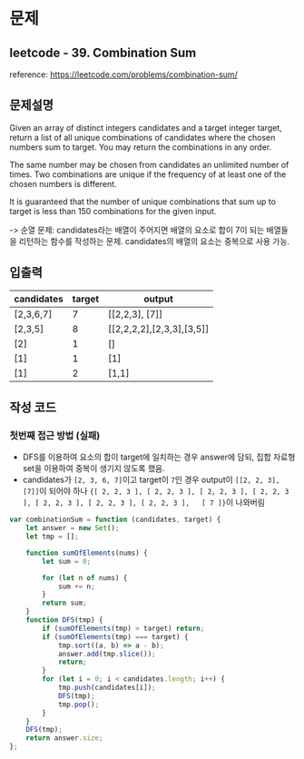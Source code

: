 # 문제

## leetcode - 39. Combination Sum

reference: https://leetcode.com/problems/combination-sum/

## 문제설명

Given an array of distinct integers candidates and a target integer target, return a list of all unique combinations of candidates where the chosen numbers sum to target. You may return the combinations in any order.

The same number may be chosen from candidates an unlimited number of times. Two combinations are unique if the frequency of at least one of the chosen numbers is different.

It is guaranteed that the number of unique combinations that sum up to target is less than 150 combinations for the given input.

-> 순열 문제: candidates라는 배열이 주어지면 배열의 요소로 합이 7이 되는 배열들을 리턴하는 함수를 작성하는 문제. candidates의 배열의 요소는 중복으로 사용 가능.

## 입출력

|candidates|target|output|
|----|----|----|
|[2,3,6,7]|7|[[2,2,3], [7]]|
|[2,3,5]|8|[[2,2,2,2],[2,3,3],[3,5]]|
|[2]|1|[]|
|[1]|1|[1]|
|[1]|2|[1,1]|


## 작성 코드

### 첫번째 접근 방법 (실패)

- DFS를 이용하여 요소의 합이 target에 일치하는 경우 answer에 담되, 집합 자료형 set을 이용하여 중복이 생기지 않도록 했음.
- candidates가 `[2, 3, 6, 7]`이고 target이 `7`인 경우 output이 `[[2, 2, 3], [7]]`이 되어야 하나 `{[ 2, 2, 3 ], [ 2, 2, 3 ], [ 2, 2, 3 ], [ 2, 2, 3 ], [ 2, 2, 3 ], [ 2, 2, 3 ], [ 2, 2, 3 ],   [ 7 ]}`이 나와버림

```js
var combinationSum = function (candidates, target) {
	let answer = new Set();
	let tmp = [];

	function sumOfElements(nums) {
		let sum = 0;

		for (let n of nums) {
			sum += n;
		}
		return sum;
	}
	function DFS(tmp) {
		if (sumOfElements(tmp) > target) return;
		if (sumOfElements(tmp) === target) {
			tmp.sort((a, b) => a - b);
			answer.add(tmp.slice());
			return;
		}
		for (let i = 0; i < candidates.length; i++) {
			tmp.push(candidates[i]);
			DFS(tmp);
			tmp.pop();
		}
	}
	DFS(tmp);
	return answer.size;
};
```